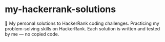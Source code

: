 # my-hackerrank-solutions
🚀 My personal solutions to HackerRank coding challenges. Practicing my problem-solving skills on HackerRank. Each solution is written and tested by me — no copied code.

